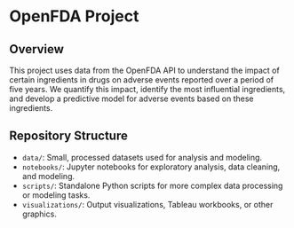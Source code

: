 # OpenFDA Project

## Overview

This project uses data from the OpenFDA API to understand the impact of certain ingredients in drugs on adverse events reported over a period of five years. We quantify this impact, identify the most influential ingredients, and develop a predictive model for adverse events based on these ingredients.

## Repository Structure

- `data/`: Small, processed datasets used for analysis and modeling.
- `notebooks/`: Jupyter notebooks for exploratory analysis, data cleaning, and modeling.
- `scripts/`: Standalone Python scripts for more complex data processing or modeling tasks.
- `visualizations/`: Output visualizations, Tableau workbooks, or other graphics.
